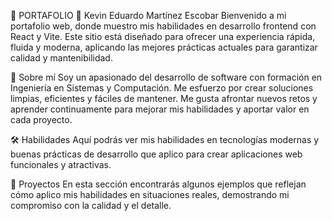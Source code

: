 🚀 PORTAFOLIO
👤 Kevin Eduardo Martínez Escobar
Bienvenido a mi portafolio web, donde muestro mis habilidades en desarrollo frontend con React y Vite. Este sitio está diseñado para ofrecer una experiencia rápida, fluida y moderna, aplicando las mejores prácticas actuales para garantizar calidad y mantenibilidad.

💼 Sobre mí
Soy un apasionado del desarrollo de software con formación en Ingeniería en Sistemas y Computación. Me esfuerzo por crear soluciones limpias, eficientes y fáciles de mantener. Me gusta afrontar nuevos retos y aprender continuamente para mejorar mis habilidades y aportar valor en cada proyecto.

🛠️ Habilidades
Aquí podrás ver mis habilidades en tecnologías modernas y buenas prácticas de desarrollo que aplico para crear aplicaciones web funcionales y atractivas.

📂 Proyectos
En esta sección encontrarás algunos ejemplos que reflejan cómo aplico mis habilidades en situaciones reales, demostrando mi compromiso con la calidad y el detalle.
